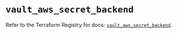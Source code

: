 # `vault_aws_secret_backend`

Refer to the Terraform Registry for docs: [`vault_aws_secret_backend`](https://registry.terraform.io/providers/hashicorp/vault/4.5.0/docs/resources/aws_secret_backend).
